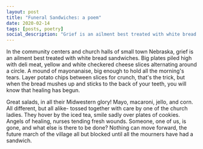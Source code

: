 ```yaml
---
layout: post
title: "Funeral Sandwiches: a poem"
date: 2020-02-14
tags: [posts, poetry]
social_description: "Grief is an ailment best treated with white bread sandwiches."
---
```


In the community centers and church halls of small town Nebraska,
grief is an ailment best treated with white bread sandwiches.
Big plates piled high with deli meat,
yellow and white checkered cheese slices alternating around a circle.
A mound of mayonanaise, big enough to hold all the morning's tears.
Layer potato chips between slices for crunch,
that's the trick,
but when the bread mushes up and sticks to the back of your teeth,
you will know that healing has begun.

Great salads, in all their Midwestern glory!
Mayo, macaroni, jello, and corn.
All different, but all alike-
tossed together with care by one of the church ladies.
They hover by the iced tea, smile sadly over plates of cookies.
Angels of healing, nurses tending fresh wounds.
Someone, one of us, is gone,
and what else is there to be done?
Nothing can move forward, the future march of the village
all but blocked
until all the mourners have had a sandwich.
